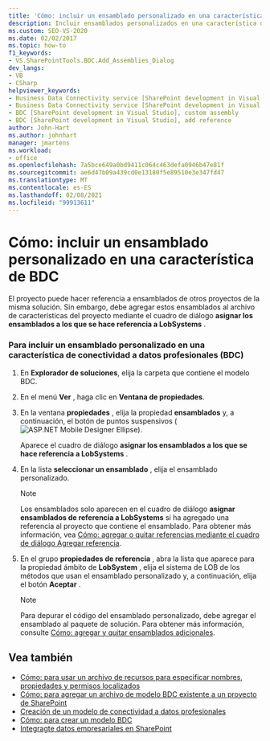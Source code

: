```yaml
---
title: 'Cómo: incluir un ensamblado personalizado en una característica de BDC | Microsoft Docs'
description: Incluir ensamblados personalizados en una característica de conectividad a datos profesionales (BDC) para que el proyecto pueda hacer referencia a ensamblados de otros proyectos de la misma solución.
ms.custom: SEO-VS-2020
ms.date: 02/02/2017
ms.topic: how-to
f1_keywords:
- VS.SharePointTools.BDC.Add_Assemblies_Dialog
dev_langs:
- VB
- CSharp
helpviewer_keywords:
- Business Data Connectivity service [SharePoint development in Visual Studio], add reference
- Business Data Connectivity service [SharePoint development in Visual Studio], custom assembly
- BDC [SharePoint development in Visual Studio], custom assembly
- BDC [SharePoint development in Visual Studio], add reference
author: John-Hart
ms.author: johnhart
manager: jmartens
ms.workload:
- office
ms.openlocfilehash: 7a5bce649a0bd9411c064c463defa0946b47e81f
ms.sourcegitcommit: ae6d47b09a439cd0e13180f5e89510e3e347fd47
ms.translationtype: MT
ms.contentlocale: es-ES
ms.lasthandoff: 02/08/2021
ms.locfileid: "99913611"
---
```

# <a name="how-to-include-a-custom-assembly-in-a-bdc-feature"></a>Cómo: incluir un ensamblado personalizado en una característica de BDC
  El proyecto puede hacer referencia a ensamblados de otros proyectos de la misma solución. Sin embargo, debe agregar estos ensamblados al archivo de características del proyecto mediante el cuadro de diálogo **asignar los ensamblados a los que se hace referencia a LobSystems** .

### <a name="to-include-a-custom-assembly-in-a-business-data-connectivity-bdc-feature"></a>Para incluir un ensamblado personalizado en una característica de conectividad a datos profesionales (BDC)

1. En **Explorador de soluciones**, elija la carpeta que contiene el modelo BDC.

2. En el menú **Ver** , haga clic en **Ventana de propiedades**.

3. En la ventana **propiedades** , elija la propiedad **ensamblados** y, a continuación, el botón de puntos suspensivos (![ASP.NET Mobile Designer Ellipse](../sharepoint/media/mwellipsis.gif "Elipse del Diseñador de ASP.NET Mobile")).

     Aparece el cuadro de diálogo **asignar los ensamblados a los que se hace referencia a LobSystems** .

4. En la lista **seleccionar un ensamblado** , elija el ensamblado personalizado.

    > [!NOTE]
    > Los ensamblados solo aparecen en el cuadro de diálogo **asignar ensamblados de referencia a LobSystems** si ha agregado una referencia al proyecto que contiene el ensamblado. Para obtener más información, vea [Cómo: agregar o quitar referencias mediante el cuadro de diálogo Agregar referencia](/previous-versions/wkze6zky(v=vs.140)).

5. En el grupo **propiedades de referencia** , abra la lista que aparece para la propiedad ámbito de **LobSystem** , elija el sistema de LOB de los métodos que usan el ensamblado personalizado y, a continuación, elija el botón **Aceptar** .

    > [!NOTE]
    > Para depurar el código del ensamblado personalizado, debe agregar el ensamblado al paquete de solución. Para obtener más información, consulte [Cómo: agregar y quitar ensamblados adicionales](../sharepoint/how-to-add-and-remove-additional-assemblies.md).

## <a name="see-also"></a>Vea también
- [Cómo: para usar un archivo de recursos para especificar nombres, propiedades y permisos localizados](../sharepoint/how-to-use-a-resource-file-to-specify-localized-names-properties-and-permissions.md)
- [Cómo: para agregar un archivo de modelo BDC existente a un proyecto de SharePoint](../sharepoint/how-to-add-an-existing-bdc-model-file-to-a-sharepoint-project.md)
- [Creación de un modelo de conectividad a datos profesionales](../sharepoint/creating-a-business-data-connectivity-model.md)
- [Cómo: para crear un modelo BDC](../sharepoint/how-to-create-a-bdc-model.md)
- [Integragte datos empresariales en SharePoint](../sharepoint/integrating-business-data-into-sharepoint.md)
